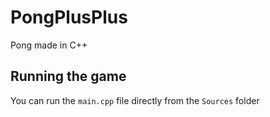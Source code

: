 # PongPlusPlus

Pong made in C++

## Running the game

You can run the `main.cpp` file directly from the `Sources` folder
